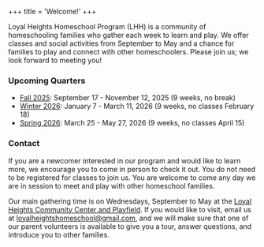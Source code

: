 +++
title = 'Welcome!'
+++

Loyal Heights Homeschool Program (LHH) is a community of homeschooling families who gather each week to learn and play. We offer classes and social activities from September to May and a chance for families to play and connect with other homeschoolers. Please join us; we look forward to meeting you!

### Upcoming Quarters

- [Fall 2025](/quarters/fall-2025-classes): September 17 - November 12, 2025 (9 weeks, no break)
- [Winter 2026](/quarters/winter-2026-classes): January 7 - March 11, 2026 (9 weeks, no classes February 18)
- [Spring 2026](/quarters/spring-2026-classes): March 25 - May 27, 2026 (9 weeks, no classes April 15)

### Contact

If you are a newcomer interested in our program and would like to learn more, we encourage you to come in person to check it out. You do not need to be registered for classes to join us. You are welcome to come any day we are in session to meet and play with other homeschool families.

Our main gathering time is on Wednesdays, September to May at the <a href="https://www.seattle.gov/parks/all-community-centers/loyal-heights-community-center" rel="noreferrer noopener" target="_blank">Loyal Heights Community Center and Playfield</a>. If you would like to visit, email us at loyalheightshomeschool@gmail.com, and we will make sure that one of our parent volunteers is available to give you a tour, answer questions, and introduce you to other families.